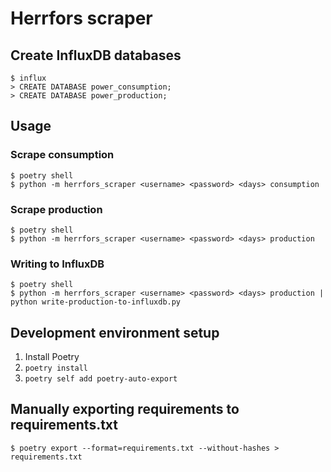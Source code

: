 # Herrfors scraper

## Create InfluxDB databases

```shell
$ influx
> CREATE DATABASE power_consumption;
> CREATE DATABASE power_production;
```

## Usage

### Scrape consumption

```shell
$ poetry shell
$ python -m herrfors_scraper <username> <password> <days> consumption
```

### Scrape production

```shell
$ poetry shell
$ python -m herrfors_scraper <username> <password> <days> production
```

### Writing to InfluxDB

```shell
$ poetry shell
$ python -m herrfors_scraper <username> <password> <days> production | python write-production-to-influxdb.py
```

## Development environment setup

1. Install Poetry
2. `poetry install`
3. `poetry self add poetry-auto-export`

## Manually exporting requirements to requirements.txt

```shell
$ poetry export --format=requirements.txt --without-hashes > requirements.txt
```
